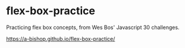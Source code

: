 # flex-box-practice

Practicing flex box concepts, from Wes Bos' Javascript 30 challenges.

https://a-bishop.github.io/flex-box-practice/


